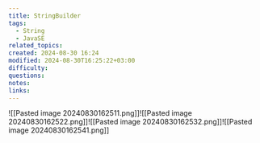 ```yaml
---
title: StringBuilder
tags:
  - String
  - JavaSE
related_topics: 
created: 2024-08-30 16:24
modified: 2024-08-30T16:25:22+03:00
difficulty: 
questions: 
notes: 
links: 
---
```

![[Pasted image 20240830162511.png]]![[Pasted image 20240830162522.png]]![[Pasted image 20240830162532.png]]![[Pasted image 20240830162541.png]]